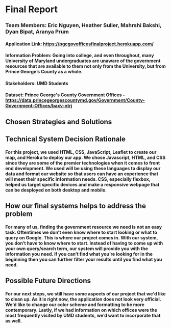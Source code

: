 # Final Report
### Team Members: Eric Nguyen, Heather Sulier, Mahrshi Bakshi, Dyan Bipat, Aranya Prum 
#### Application Link: https://pgcgovofficesfinalproject.herokuapp.com/ 
#### Information Problem: Going into college, and even throughout, many University of Maryland undergraduates are unaware of the government resources that are available to them not only from the University, but from Prince George’s County as a whole.
#### Stakeholders: UMD Students
#### Dataset: Prince George's County Government Offices - https://data.princegeorgescountymd.gov/Government/County-Government-Offices/baxv-ntrj
## Chosen Strategies and Solutions
#### 
## Technical System Decision Rationale
#### For this project, we used HTML, CSS, JavaScript, Leaflet to create our map, and Heroku to deploy our app. We chose Javascript, HTML, and CSS since they are some of the premier technologies when it comes to front end development. We used will be using these languages to display our data and format our website so that users can have an experience that will meet their specific information needs. CSS, especially flexbox, helped us target specific devices and make a responsive webpage that can be desployed on both desktop and mobile.
## How our final systems helps to address the problem
#### For many of us, finding the government resource we need is not an easy task. Oftentimes we don’t even know where to start looking or what to query on Google. This is where our project comes in. With our system, you don’t have to know where to start. Instead of having to come up with your own query/search term, our system will provide you with the information you need. If you can’t find what you’re looking for in the beginning then you can further filter your results until you find what you need.
## Possible Future Directions
#### For our next steps, we still have some aspects of our project that we'd like to clean up. As it is right now, the application does not look very official. We'd like to change our color scheme and formatting to be more contemporary. Lastly, if we had information on which offices were the most frequently visited by UMD students, we’d want to incorporate that as well.
